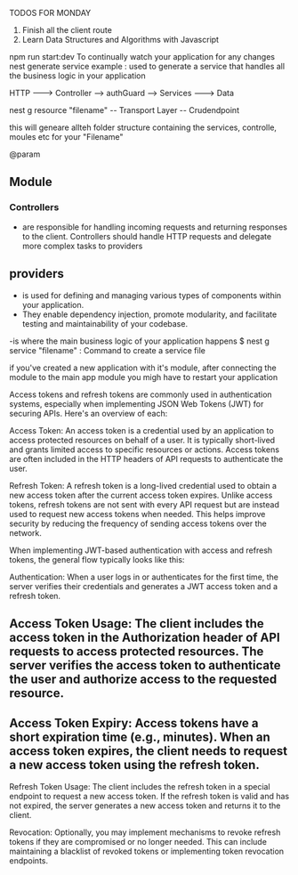 TODOS FOR MONDAY

1. Finish all the client route
2. Learn Data Structures and Algorithms with Javascript

npm run start:dev
To continually watch your application for any changes
nest generate service example : used to generate a service that handles all the business logic in your application

HTTP ---> Controller --> authGuard --> Services ---> Data

nest g resource "filename"
-- Transport Layer
-- Crudendpoint

this will geneare allteh folder structure containing the services, controlle, moules etc for your "Filename"

@param

## Module

### Controllers

- are responsible for handling incoming requests and returning responses to the client.
  Controllers should handle HTTP requests and delegate more complex tasks to providers

## providers

- is used for defining and managing various types of components within your application.
- They enable dependency injection, promote modularity, and facilitate testing and maintainability of your codebase.

-is where the main business logic of your application happens
$ nest g service "filename" : Command to create a service file

if you've created a new application with it's module, after connecting the module to the main app module you migh have to restart your application

Access tokens and refresh tokens are commonly used in authentication systems, especially when implementing JSON Web Tokens (JWT) for securing APIs. Here's an overview of each:

Access Token: An access token is a credential used by an application to access protected resources on behalf of a user. It is typically short-lived and grants limited access to specific resources or actions. Access tokens are often included in the HTTP headers of API requests to authenticate the user.

Refresh Token: A refresh token is a long-lived credential used to obtain a new access token after the current access token expires. Unlike access tokens, refresh tokens are not sent with every API request but are instead used to request new access tokens when needed. This helps improve security by reducing the frequency of sending access tokens over the network.

When implementing JWT-based authentication with access and refresh tokens, the general flow typically looks like this:

Authentication: When a user logs in or authenticates for the first time, the server verifies their credentials and generates a JWT access token and a refresh token.

## Access Token Usage: The client includes the access token in the Authorization header of API requests to access protected resources. The server verifies the access token to authenticate the user and authorize access to the requested resource.

## Access Token Expiry: Access tokens have a short expiration time (e.g., minutes). When an access token expires, the client needs to request a new access token using the refresh token.

Refresh Token Usage: The client includes the refresh token in a special endpoint to request a new access token. If the refresh token is valid and has not expired, the server generates a new access token and returns it to the client.

Revocation: Optionally, you may implement mechanisms to revoke refresh tokens if they are compromised or no longer needed. This can include maintaining a blacklist of revoked tokens or implementing token revocation endpoints.
